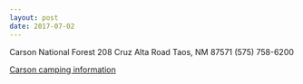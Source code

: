```yaml
---
layout: post
date: 2017-07-02
---
```


Carson National Forest
208 Cruz Alta Road
Taos, NM  87571
(575) 758-6200

<a href="https://www.fs.usda.gov/activity/carson/recreation/camping-cabins/?recid=44054&actid=29">Carson camping information</a>
